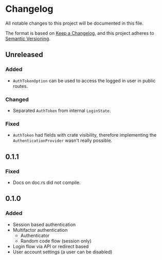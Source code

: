 # Changelog

All notable changes to this project will be documented in this file.

The format is based on [Keep a Changelog](https://keepachangelog.com/en/1.1.0/),
and this project adheres to [Semantic Versioning](https://semver.org/spec/v2.0.0.html).

## Unreleased
### Added
- `AuthTokenOption` can be used to access the logged in user in public routes.

### Changed
- Separated `AuthToken` from internal `LoginState`.

### Fixed
- `AuthToken` had fields with crate visibility, therefore implementing the `AuthenticationProvider` wasn't really possible.


## 0.1.1
### Fixed
- Docs on doc.rs did not compile.

## 0.1.0
### Added
- Session based authentication
- Multifactor authentication
    - Authenticator
    - Random code flow (session only)
- Login flow via API or redirect based
- User account settings (a user can be disabled)